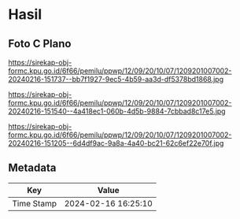 # Hasil

## Foto C Plano

https://sirekap-obj-formc.kpu.go.id/6f66/pemilu/ppwp/12/09/20/10/07/1209201007002-20240216-151737--bb7f1927-9ec5-4b59-aa3d-df5378bd1868.jpg

https://sirekap-obj-formc.kpu.go.id/6f66/pemilu/ppwp/12/09/20/10/07/1209201007002-20240216-151540--4a418ec1-060b-4d5b-9884-7cbbad8c17e5.jpg

https://sirekap-obj-formc.kpu.go.id/6f66/pemilu/ppwp/12/09/20/10/07/1209201007002-20240216-151205--6d4df9ac-9a8a-4a40-bc21-62c6ef22e70f.jpg


## Metadata

| Key        | Value               |
| ---------- | ------------------- |
| Time Stamp | 2024-02-16 16:25:10 |



